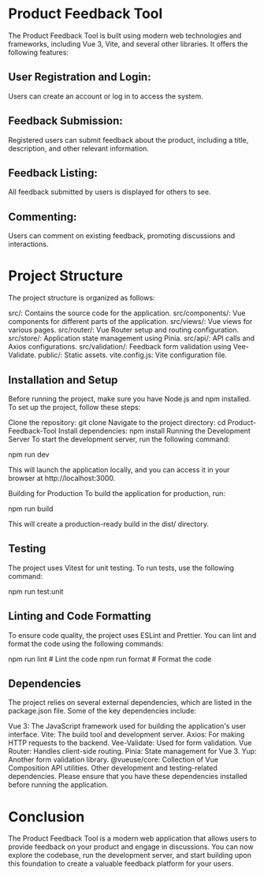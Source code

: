 # Product Feedback Tool
The Product Feedback Tool is built using modern web technologies and frameworks, including Vue 3, Vite, and several other libraries. It offers the following features:

## User Registration and Login: 
Users can create an account or log in to access the system.

## Feedback Submission: 
Registered users can submit feedback about the product, including a title, description, and other relevant information.

## Feedback Listing: 
All feedback submitted by users is displayed for others to see.

## Commenting: 
Users can comment on existing feedback, promoting discussions and interactions.

# Project Structure
The project structure is organized as follows:

src/: Contains the source code for the application.
src/components/: Vue components for different parts of the application.
src/views/: Vue views for various pages.
src/router/: Vue Router setup and routing configuration.
src/store/: Application state management using Pinia.
src/api/: API calls and Axios configurations.
src/validation/: Feedback form validation using Vee-Validate.
public/: Static assets.
vite.config.js: Vite configuration file.

## Installation and Setup
Before running the project, make sure you have Node.js and npm installed. To set up the project, follow these steps:

Clone the repository: git clone <repository-url>
Navigate to the project directory: cd Product-Feedback-Tool
Install dependencies: npm install
Running the Development Server
To start the development server, run the following command:

npm run dev

This will launch the application locally, and you can access it in your browser at http://localhost:3000.

Building for Production
To build the application for production, run:

npm run build

This will create a production-ready build in the dist/ directory.

## Testing
The project uses Vitest for unit testing. To run tests, use the following command:

npm run test:unit

## Linting and Code Formatting
To ensure code quality, the project uses ESLint and Prettier. You can lint and format the code using the following commands:

npm run lint       # Lint the code
npm run format     # Format the code

## Dependencies
The project relies on several external dependencies, which are listed in the package.json file. Some of the key dependencies include:

Vue 3: The JavaScript framework used for building the application's user interface.
Vite: The build tool and development server.
Axios: For making HTTP requests to the backend.
Vee-Validate: Used for form validation.
Vue Router: Handles client-side routing.
Pinia: State management for Vue 3.
Yup: Another form validation library.
@vueuse/core: Collection of Vue Composition API utilities.
Other development and testing-related dependencies.
Please ensure that you have these dependencies installed before running the application.

# Conclusion
The Product Feedback Tool is a modern web application that allows users to provide feedback on your product and engage in discussions. You can now explore the codebase, run the development server, and start building upon this foundation to create a valuable feedback platform for your users.
